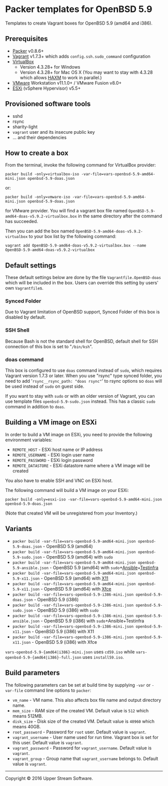 # Packer templates for OpenBSD 5.9

Templates to create Vagrant boxes for OpenBSD 5.9 (amd64 and i386).

## Prerequisites

* [Packer] v0.8.6+
* [Vagrant] v1.7.3+ which adds `config.ssh.sudo_command` configuration
* [VirtualBox]
	* Version 4.3.28+ for Windows
	* Version 4.3.28+ for Mac OS X (You may want to stay with 4.3.28 which allows [HAXM] to work in parallel.)
* [VMware] Workstation v11.1.0+ / VMware Fusion v8.0+
* [ESXi] (vSphere Hypervisor) v5.5+

[ESXi]: http://www.vmware.com/products/vsphere-hypervisor
        "Free VMware vSphere Hypervisor, Free Virtualization (ESXi)"
[HAXM]: https://software.intel.com/en-us/android/articles/intel-hardware-accelerated-execution-manager
        "Intel&reg; Hardware Accelerated Execution Manager"
[Packer]: https://www.packer.io/ "Packer by HashiCorp"
[Vagrant]: https://www.vagrantup.com/ "Vagrant"
[VirtualBox]: https://www.virtualbox.org/ "Oracle VM VirtualBox"
[VMware]: http://www.vmware.com/ "VMware Virtualization for Desktop &amp; Server, Application, Public &amp; Hybrid Clouds"

## Provisioned software tools

* sshd
* rsync
* sharity-light
* `vagrant` user and its insecure public key
* ... and their dependencies

## How to create a box

From the terminal, invoke the following command for VirtualBox provider:

	packer build -only=virtualbox-iso -var-file=vars-openbsd-5.9-amd64-mini.json openbsd-5.9-doas.json

or:

	packer build -only=vmware-iso -var-file=vars-openbsd-5.9-amd64-mini.json openbsd-5.9-doas.json

for VMware provider.
You will find a vagrant box file named `OpenBSD-5.9-amd64-doas-v5.9.2-virtualbox.box`
in the same directory after the command has succeeded.

Then you can add the box named `OpenBSD-5.9-amd64-doas-v5.9.2-virtualbox` to your box list
by the following command:

	vagrant add OpenBSD-5.9-amd64-doas-v5.9.2-virtualbox.box --name OpenBSD-5.9-amd64-doas-v5.9.2-virtualbox

## Default settings

These default settings below are done by the file `Vagrantfile.OpenBSD-doas` which will be included in the box.
Users can override this setting by users' own `Vagrantfile`s.

### Synced Folder

Due to Vagrant limitation of OpenBSD support, Synced Folder of this box is disabled by default.

### SSH Shell

Because Bash is not the standard shell for OpenBSD, default shell for SSH connection of this box
is set to "`/bin/ksh`".

### doas command

This box is configured to use `doas` command instead of `sudo`, which requires Vagrant version 1.7.3 or later.
When you use "rsync" type synced folder, you need to add '`rsync__rsync_path: "doas rsync"`' to rsync options
so `doas` will be used instead of `sudo` on guest side.

If you want to stay with `sudo` or with an older version of Vagrant, you can use template files
`openbsd-5.9-sudo.json` instead.  This has a classic `sudo` command in addition to `doas`.

## Building a VM image on ESXi

In order to build a VM image on ESXi, you need to provide the following environment variables:

* `REMOTE_HOST` - ESXi host name or IP address
* `REMOTE_USERNAME` - ESXi login user name
* `REMOTE_PASSWORD` - ESXi login password
* `REMOTE_DATASTORE` - ESXi datastore name where a VM image will be created

You also have to enable SSH and VNC on ESXi host.

The following command will build a VM image on your ESXi:

    packer build -only=esxi-iso -var-file=vars-openbsd-5.9-amd64-mini.json openbsd-5.9-doas.json

(Note that created VM will be unregistered from your Inventory.)

## Variants

* `packer build -var-file=vars-openbsd-5.9-amd64-mini.json openbsd-5.9-doas.json` - OpenBSD 5.9 (amd64)
* `packer build -var-file=vars-openbsd-5.9-amd64-mini.json openbsd-5.9-sudo.json` - OpenBSD 5.9 (amd64) with `sudo`
* `packer build -var-file=vars-openbsd-5.9-amd64-mini.json openbsd-5.9-ansible.json` - OpenBSD 5.9 (amd64) with `sudo`+[Ansible]+[Testinfra]
* `packer build -var-file=vars-openbsd-5.9-amd64-mini.json openbsd-5.9-x11.json` - OpenBSD 5.9 (amd64) with [X11]
* `packer build -var-file=vars-openbsd-5.9-amd64-mini.json openbsd-5.9-x11.json` - OpenBSD 5.9 (amd64) with [Xfce]
* `packer build -var-file=vars-openbsd-5.9-i386-mini.json openbsd-5.9-doas.json` - OpenBSD 5.9 (i386)
* `packer build -var-file=vars-openbsd-5.9-i386-mini.json openbsd-5.9-sudo.json` - OpenBSD 5.9 (i386) with `sudo`
* `packer build -var-file=vars-openbsd-5.9-i386-mini.json openbsd-5.9-ansible.json` - OpenBSD 5.9 (i386) with `sudo`+Ansible+Testinfra
* `packer build -var-file=vars-openbsd-5.9-i386-mini.json openbsd-5.9-x11.json` - OpenBSD 5.9 (i386) with X11
* `packer build -var-file=vars-openbsd-5.9-i386-mini.json openbsd-5.9-x11.json` - OpenBSD 5.9 (i386) with Xfce

`vars-openbsd-5.9-{amd64|i386}-mini.json` uses `cd59.iso` while `vars-openbsd-5.9-{amd64|i386}-full.json` uses `install59.iso`.

[Ansible]: https://www.ansible.com/ "Ansible is Simple IT Automation"
[Testinfra]: https://testinfra.readthedocs.io/en/latest/ "Testinfra test your infrastructure &mdash; testinfra 1.1.3.dev24 documentation"
[X11]: https://www.x.org/wiki/ "X.Org"
[Xfce]: http://www.xfce.org/ "Xfce Desktop Environment"

## Build parameters

The following parameters can be set at build time by supplying `-var` or `-var-file` command line options to `packer`:

* `vm_name` - VM name.  This also affects box file name and output directory name.
* `mem_size` - RAM size of the created VM.  Default value is `512` which means 512MB.
* `disk_size` - Disk size of the created VM.  Default value is `40960` which means 40GB.
* `root_password` - Password for `root` user.  Default value is `vagrant`.
* `vagrant_username` - User name used for run time.  Vagrant box is set for this user.  Default value is `vagrant`.
* `vagrant_password` - Password for `vagrant_username`.  Default value is `vagrant`.
* `vagrant_group` - Group name that `vagrant_username` belongs to.  Default value is `vagrant`.

- - -

Copyright &copy; 2016 Upper Stream Software.
